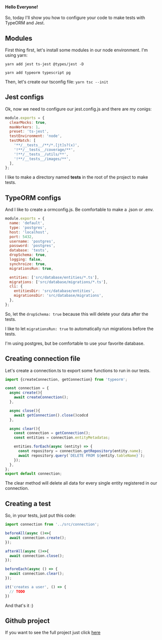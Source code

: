 #### Hello Everyone!
So, today I'll show you how to configure your code to make tests with TypeORM and Jest.

## Modules
First thing first, let's install some modules in our node environment. I'm using yarn:

`yarn add jest ts-jest @types/jest -D`

`yarn add typeorm typescript pg`

Then, let's create our tsconfig file:
`yarn tsc --init`

## Jest configs
Ok, now we need to configure our jest.config.js and there are my conigs: 

```javascript
module.exports = {
  clearMocks: true,
  maxWorkers: 1,
  preset: 'ts-jest',
  testEnvironment: 'node',
  testMatch: [
    '**/__tests__/**/*.[jt]s?(x)',
    '!**/__tests__/coverage/**',
    '!**/__tests__/utils/**',
    '!**/__tests__/images/**',
  ],
};
```
I like to make a directory named __tests__ in the root of the project to make tests.

## TypeORM configs
And I like to create a ormconfig.js. Be comfortable to make a .json or .env.

```javascript
module.exports = {
  name: 'default',
  type: 'postgres',
  host: 'localhost',
  port: 5432,
  username: 'postgres',
  password: 'postgres',
  database: 'tests',
  dropSchema: true,
  logging: false,
  synchroize: true,
  migrationsRun: true,

  entities: ['src/database/entities/*.ts'],
  migrations: ['src/database/migrations/*.ts'],
  cli: {
    entitiesDir: 'src/database/entities',
    migrationsDir: 'src/database/migrations',
  },
};
```

So, let the `dropSchema: true` because this will delete your data after the tests.

I like to let `migrationsRun: true` to automatically run migrations before the tests.

I'm using postgres, but be comfortable to use your favorite database.

## Creating connection file
Let's create a connection.ts to export some functions to run in our tests.

```javascript
import {createConnection, getConnection} from 'typeorm';

const connection = {
  async create(){
    await createConnection();
  },

  async close(){
    await getConnection().close()codcd 
  },

  async clear(){
    const connection = getConnection();
    const entities = connection.entityMetadatas;

    entities.forEach(async (entity) => {
      const repository = connection.getRepository(entity.name);
      await repository.query(`DELETE FROM ${entity.tableName}`);
    });
  },
};
export default connection;
```

The clear method will delete all data for every single entity registered in our connection.

## Creating a test
So, in your tests, just put this code: 

```javascript
import connection from '../src/connection';

beforeAll(async ()=>{
  await connection.create();
});

afterAll(async ()=>{
  await connection.close();
});

beforeEach(async () => {
  await connection.clear();
});

it('creates a user', () => {
  // TODO
})
```
And that's it :)

## Github project

If you want to see the full project just click [here](https://github.com/caiulucas/jest-typeorm)